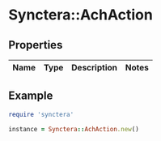 # Synctera::AchAction

## Properties

| Name | Type | Description | Notes |
| ---- | ---- | ----------- | ----- |

## Example

```ruby
require 'synctera'

instance = Synctera::AchAction.new()
```

